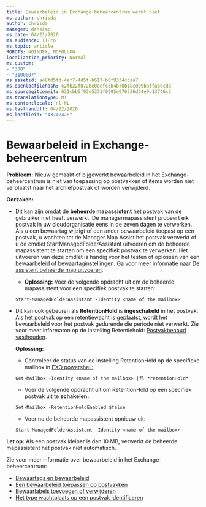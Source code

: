 ```yaml
---
title: Bewaarbeleid in Exchange-beheercentrum werkt niet
ms.author: chrisda
author: chrisda
manager: dansimp
ms.date: 04/21/2020
ms.audience: ITPro
ms.topic: article
ROBOTS: NOINDEX, NOFOLLOW
localization_priority: Normal
ms.custom:
- "308"
- "3100007"
ms.assetid: a48fd5fd-4af7-4d5f-b617-b0f9334ccaa7
ms.openlocfilehash: e2fb22f872be0eefc3b4b78b18cd09baffa66cda
ms.sourcegitcommit: 631cbb5f03e5371f0995e976536d24e9d13746c3
ms.translationtype: MT
ms.contentlocale: nl-NL
ms.lasthandoff: 04/22/2020
ms.locfileid: "43742428"
---
```

# <a name="retention-policies-in-exchange-admin-center"></a>Bewaarbeleid in Exchange-beheercentrum

 **Probleem:** Nieuw gemaakt of bijgewerkt bewaarbeleid in het Exchange-beheercentrum is niet van toepassing op postvakken of items worden niet verplaatst naar het archiefpostvak of worden verwijderd. 
  
 **Oorzaken:**
  
- Dit kan zijn omdat de **beheerde mapassistent** het postvak van de gebruiker niet heeft verwerkt. De managermapassistent probeert elk postvak in uw cloudorganisatie eens in de zeven dagen te verwerken. Als u een bewaartag wijzigt of een ander bewaarbeleid toepast op een postvak, u wachten tot de Manager Map Assist het postvak verwerkt of u de cmdlet StartManagedFolderAssistant uitvoeren om de beheerde mapassistent te starten om een specifiek postvak te verwerken. Het uitvoeren van deze cmdlet is handig voor het testen of oplossen van een bewaarbeleid of bewaartaginstellingen. Ga voor meer informatie naar [De assistent beheerde map uitvoeren](https://msdn.microsoft.com/library/gg271153%28v=exchsrvcs.149%29.aspx#managedfolderassist).
    
  - **Oplossing:** Voer de volgende opdracht uit om de beheerde mapassistent voor een specifiek postvak te starten:
    
  ```
  Start-ManagedFolderAssistant -Identity <name of the mailbox>
  ```

- Dit kan ook gebeuren als **RetentionHold** is **ingeschakeld** in het postvak. Als het postvak op een retentiewacht is geplaatst, wordt het bewaarbeleid voor het postvak gedurende die periode niet verwerkt. Zie voor meer informaton op de instelling Retentiehold: [Postvakbehoud vasthouden](https://docs.microsoft.com/exchange/security-and-compliance/messaging-records-management/mailbox-retention-hold).
    
    **Oplossing:**
    
  - Controleer de status van de instelling RetentionHold op de specifieke mailbox in [EXO powershell:](https://docs.microsoft.com/powershell/exchange/exchange-online/connect-to-exchange-online-powershell/connect-to-exchange-online-powershell?view=exchange-ps)
    
  ```
  Get-Mailbox -Identity <name of the mailbox> |fl *retentionHold*
  ```

  - Voer de volgende opdracht uit om RetentionHold op een specifiek postvak uit te **schakelen:**
    
  ```
  Set-Mailbox -RetentionHoldEnabled $false
  ```

  - Voer nu de beheerde mapassistent opnieuw uit:
    
  ```
  Start-ManagedFolderAssistant -Identity <name of the mailbox>
  ```

 **Let op:** Als een postvak kleiner is dan 10 MB, verwerkt de beheerde mapassistent het postvak niet automatisch.
 
Zie voor meer informatie over bewaarbeleid in het Exchange-beheercentrum:
- [Bewaartags en bewaarbeleid](https://docs.microsoft.com/exchange/security-and-compliance/messaging-records-management/retention-tags-and-policies)
- [Een bewaarbeleid toepassen op postvakken](https://docs.microsoft.com/exchange/security-and-compliance/messaging-records-management/apply-retention-policy)
- [Bewaarlabels toevoegen of verwijderen](https://docs.microsoft.com/exchange/security-and-compliance/messaging-records-management/add-or-remove-retention-tags)
- [Het type wachtplaats op een postvak identificeren](https://docs.microsoft.com/office365/securitycompliance/identify-a-hold-on-an-exchange-online-mailbox)
